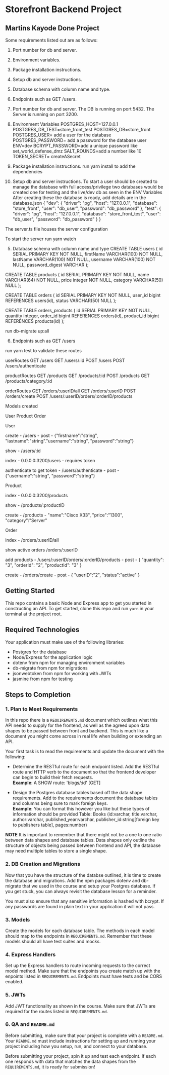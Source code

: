 # Storefront Backend Project

## Martins Kayode Done Project

Some requirements listed out are as follows:

1. Port number for db and server.
2. Environment variables.
3. Package installation instructions.
4. Setup db and server instructions.
5. Database schema with column name and type.
6. Endpoints such as GET /users.


1. Port number for db and server.
The DB is running on port 5432.
The Server is running on port 3200.


2. Environment Variables
POSTGRES_HOST=127.0.0.1
POSTGRES_DB_TEST=store_front_test
POSTGRES_DB=store_front
POSTGRES_USER= add a user for the database
POSTGRES_PASSWORD= add a password for the database user
ENV=dev
BCRYPT_PASSWORD=add a unique password like set_world_defense_dmz
SALT_ROUNDS=add a number like 10
TOKEN_SECRET= createASecret


3. Package installation instructions.
run yarn install to add the dependencies


4. Setup db and server instructions.
To start a user should be created to manage the database with full access/privilege
two databases would be created one for testing and the live/dev db as seen in the ENV Variables
After creating these the database is ready, add details are in the database.json
{
    "dev": {
      "driver": "pg",
      "host": "127.0.0.1",
      "database": "store_front",
      "user": "db_user",
      "password": "db_password"
    },
    "test": {
      "driver": "pg",
      "host": "127.0.0.1",
      "database": "store_front_test",
      "user": "db_user",
      "password": "db_password"
    }
  }

The server.ts file houses the server configuration

To start the server
run yarn watch


5. Database schema with column name and type
CREATE TABLE users (
id SERIAL PRIMARY KEY  NOT NULL,
firstName VARCHAR(100) NOT NULL,
lastName VARCHAR(100) NOT NULL,
username VARCHAR(100) NOT NULL,
password_digest VARCHAR
);

CREATE TABLE products (
id SERIAL PRIMARY KEY  NOT NULL,
name VARCHAR(64) NOT NULL,
price integer NOT NULL,
category VARCHAR(50) NULL
);

CREATE TABLE orders (
id SERIAL PRIMARY KEY  NOT NULL,
user_id bigint REFERENCES users(id),
status VARCHAR(50) NULL
);

CREATE TABLE orders_products (
id SERIAL PRIMARY KEY NOT NULL,
quantity integer,
order_id bigint REFERENCES orders(id),
product_id bigint REFERENCES products(id)
);

run db-migrate up:all


6. Endpoints such as GET /users

run yarn test to validate these routes

userRoutes
GET /users
GET /users/:id
POST /users
POST /users/authenticate

productRoutes
GET /products
GET /products/:id
POST /products
GET /products/category/:id

orderRoutes
GET /orders/:userID/all
GET /orders/:userID
POST /orders/create
POST /users/:userID/orders/:orderID/products



Models created

User
Product
Order

User

create - /users - post - {"firstname":"string", "lastname":"string"."username":"string", "password":"string"}

show - /users/:id

index - 0.0.0.0:3200/users - requires token

authenticate to get token - /users/authenticate - post - {"username":"string", "password":"string"}


Product

index - 0.0.0.0:3200/products

show - /products/:productID

create - /products - "name":"Cisco X33", "price":"1300", "category":"Server"


Order

index - /orders/:userID/all 

show active orders /orders/:userID

add products - /users/:userID/orders/:orderID/products - post - {
    "quantity": "3",
    "orderId": "2",
    "productId": "3"
}

create - /orders/create - post - {
    "userID":"2",
    "status":"active"
}


## Getting Started

This repo contains a basic Node and Express app to get you started in constructing an API. To get started, clone this repo and run `yarn` in your terminal at the project root.

## Required Technologies
Your application must make use of the following libraries:
- Postgres for the database
- Node/Express for the application logic
- dotenv from npm for managing environment variables
- db-migrate from npm for migrations
- jsonwebtoken from npm for working with JWTs
- jasmine from npm for testing

## Steps to Completion

### 1. Plan to Meet Requirements

In this repo there is a `REQUIREMENTS.md` document which outlines what this API needs to supply for the frontend, as well as the agreed upon data shapes to be passed between front and backend. This is much like a document you might come across in real life when building or extending an API. 

Your first task is to read the requirements and update the document with the following:
- Determine the RESTful route for each endpoint listed. Add the RESTful route and HTTP verb to the document so that the frontend developer can begin to build their fetch requests.    
**Example**: A SHOW route: 'blogs/:id' [GET] 

- Design the Postgres database tables based off the data shape requirements. Add to the requirements document the database tables and columns being sure to mark foreign keys.   
**Example**: You can format this however you like but these types of information should be provided
Table: Books (id:varchar, title:varchar, author:varchar, published_year:varchar, publisher_id:string[foreign key to publishers table], pages:number)

**NOTE** It is important to remember that there might not be a one to one ratio between data shapes and database tables. Data shapes only outline the structure of objects being passed between frontend and API, the database may need multiple tables to store a single shape. 

### 2.  DB Creation and Migrations

Now that you have the structure of the databse outlined, it is time to create the database and migrations. Add the npm packages dotenv and db-migrate that we used in the course and setup your Postgres database. If you get stuck, you can always revisit the database lesson for a reminder. 

You must also ensure that any sensitive information is hashed with bcrypt. If any passwords are found in plain text in your application it will not pass.

### 3. Models

Create the models for each database table. The methods in each model should map to the endpoints in `REQUIREMENTS.md`. Remember that these models should all have test suites and mocks.

### 4. Express Handlers

Set up the Express handlers to route incoming requests to the correct model method. Make sure that the endpoints you create match up with the enpoints listed in `REQUIREMENTS.md`. Endpoints must have tests and be CORS enabled. 

### 5. JWTs

Add JWT functionality as shown in the course. Make sure that JWTs are required for the routes listed in `REQUIUREMENTS.md`.

### 6. QA and `README.md`

Before submitting, make sure that your project is complete with a `README.md`. Your `README.md` must include instructions for setting up and running your project including how you setup, run, and connect to your database. 

Before submitting your project, spin it up and test each endpoint. If each one responds with data that matches the data shapes from the `REQUIREMENTS.md`, it is ready for submission!
